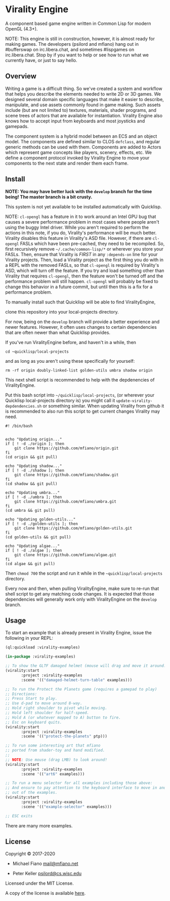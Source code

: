 # Virality Engine

A component based game engine written in Common Lisp for modern OpenGL (4.3+).

NOTE: This engine is still in construction, however, it is almost ready for
making games. The developers (psilord and mfiano) hang out in #bufferswap on
irc.libera.chat, and sometimes #lispgames on irc.libera.chat. Stop by if you want to help
or see how to run what we currently have, or just to say hello.

## Overview

Writing a game is a difficult thing. So we've created a system and workflow
that helps you describe the elements needed to write 2D or 3D games. We
designed several domain specific languages that make it easier to describe,
manipulate, and use assets commonly found in game making. Such assets include (but
are not limited to) textures, materials, shader programs, and scene trees of actors
that are available for instantiation. Virality Engine also knows how to accept
input from keyboards and most joysticks and gamepads.

The component system is a hybrid model between an ECS and an object model. The
components are defined similar to CLOS `defclass`, and regular generic methods
can be used with them. Components are added to Actors which represent game
concepts like players, scenery, effects, etc. We define a component protocol
invoked by Virality Engine to move your components to the next state and render
them each frame.

## Install

**NOTE: You may have better luck with the `develop` branch for the time being! The master
branch is a bit crusty.**

This system is not yet available to be installed automatically with Quicklisp.

NOTE: `cl-opengl` has a feature in it to work around an Intel GPU bug that causes
a severe performance problem in most cases where people aren't using the buggy
Intel driver. While you aren't required to perform the actions in this note, if
you do, Virality's performance will be much better. Virality disables this feature in Virality's
ASD file.  However, if there are `cl-opengl` FASLs which have been pre-cached,
they need to be recompiled. So, first recursively remove `~/.cache/common-lisp/*`
or wherever you store your FASLs.  Then, ensure that Virality is _FIRST_ in any
`:depends-on` line for your Virality projects. Then, load a Virality project as the first thing
you do with in a REPL with the removed FASLs, so that `cl-opengl` is required by
Virality's ASD, which will turn off the feature. If you try and load something other
than Virality that requires `cl-opengl`, then the feature won't be turned off and the
performance problem will still happen. `cl-opengl` will probably be fixed to
change this behavior in a future commit, but until then this is a fix for a
performance problem.

To manually install such that Quicklisp will be able to find ViralityEngine,

clone this repository into your local-projects directory.

For now, being on the `develop` branch will provide a better experience
and newer features. However, it often uses changes to certain dependencies
that are often newer than what Quicklisp provides.

If you've run ViralityEngine before, and haven't in a while, then

`cd ~quicklisp/local-projects`

and as long as you aren't using these specifically for yourself:

`rm -rf origin doubly-linked-list golden-utils umbra shadow origin`

This next shell script is recommended to help with the depdenencies of
ViralityEngine.

Put this bash script into `~/quicklisp/local-projects`, (or wherever your
Quicklisp local-projects directory is) you might call it
`update-virality-depdendencies.sh` or something similar. When updating
Virality from github it is recommended to also run this script to get current
changes Virality may need.


```
#! /bin/bash


echo "Updating origin..."
if [ ! -d ./origin ]; then
	git clone https://github.com/mfiano/origin.git
fi
(cd origin && git pull)

echo "Updating shadow..."
if [ ! -d ./shadow ]; then
	git clone https://github.com/mfiano/shadow.git
fi
(cd shadow && git pull)

echo "Updating umbra..."
if [ ! -d ./umbra ]; then
	git clone https://github.com/mfiano/umbra.git
fi
(cd umbra && git pull)

echo "Updating golden-utils..."
if [ ! -d ./golden-utils ]; then
	git clone https://github.com/mfiano/golden-utils.git
fi
(cd golden-utils && git pull)

echo "Updating algae..."
if [ ! -d ./algae ]; then
	git clone https://github.com/mfiano/algae.git
fi
(cd algae && git pull)
```

Then `chmod 700` the script and run it while in the `~quicklisp/local-projects`
directory.

Every now and then, when pulling ViralityEngine, make sure to re-run that
shell script to get any matching code changes. It is expected that those
dependencies will generally work only with ViralityEngine on the `develop`
branch.

## Usage

To start an example that is already present in Virality Engine, issue the
following in your REPL:

```lisp
(ql:quickload :virality-examples)

(in-package :virality-examples)

;; To show the GLTF damaged helmet (mouse will drag and move it around.)
(virality:start
       :project :virality-examples
       :scene '(("damaged-helmet-turn-table" examples)))

;; To run the Protect the Planets game (requires a gamepad to play)
;; Directions:
;; Press Start to play.
;; Use d-pad to move around 8-way.
;; Hold right shoulder to pivot while moving.
;; Hold left shoulder for half-speed.
;; Hold A (or whatever mapped to A) button to fire.
;; Esc on keyboard quits.
(virality:start
       :project :virality-examples
       :scene '(("protect-the-planets" ptp)))

;; To run some interesting art that mfiano
;; ported from shader-toy and hand modified.
;;
;; NOTE: Use mouse (drag LMB) to look around!
(virality:start
       :project :virality-examples
       :scene '(("art6" examples)))

;; To run a menu selector for all examples including those above:
;; And ensure to pay attention to the keyboard interface to move in and
;; out of the examples.
(virality:start
       :project :virality-examples
       :scene '(("example-selector" examples)))

;; ESC exits
```

There are many more examples.

## License

Copyright © 2017-2020

* Michael Fiano <mail@mfiano.net>

* Peter Keller <psilord@cs.wisc.edu>

Licensed under the MIT License.

A copy of the license is available [here](LICENSE).
